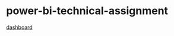 # power-bi-technical-assignment
 
[dashboard](https://app.powerbi.com/view?r=eyJrIjoiZWVkMTIxZjYtMzQ3Zi00YjY2LWE0OTMtNjY0YmU0NmE3YzFmIiwidCI6Ijk2Njg4ZGNlLTNlYzUtNGJiZC04YjZjLWI5YzllZDNjOWI3NyJ9)